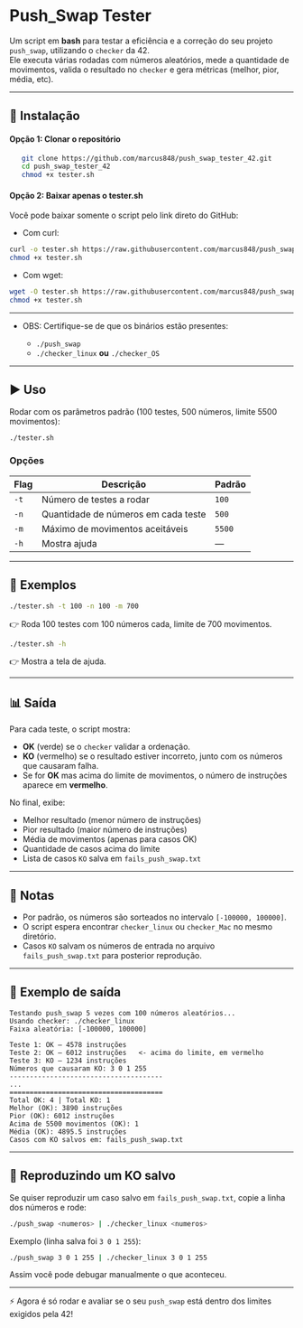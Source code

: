 # Push_Swap Tester

Um script em **bash** para testar a eficiência e a correção do seu projeto `push_swap`, utilizando o `checker` da 42.  
Ele executa várias rodadas com números aleatórios, mede a quantidade de movimentos, valida o resultado no `checker` e gera métricas (melhor, pior, média, etc).  

---

## 🔧 Instalação

#### Opção 1: Clonar o repositório

```bash
   git clone https://github.com/marcus848/push_swap_tester_42.git
   cd push_swap_tester_42
   chmod +x tester.sh
```
#### Opção 2: Baixar apenas o tester.sh

Você pode baixar somente o script pelo link direto do GitHub:

- Com curl:
```bash
curl -o tester.sh https://raw.githubusercontent.com/marcus848/push_swap_tester_42/main/tester.sh
chmod +x tester.sh
```

- Com wget:
```bash
wget -O tester.sh https://raw.githubusercontent.com/marcus848/push_swap_tester_42/main/tester.sh
chmod +x tester.sh
```
---
- OBS: Certifique-se de que os binários estão presentes:

   * `./push_swap`
   * `./checker_linux` **ou** `./checker_OS`

---

## ▶️ Uso

Rodar com os parâmetros padrão (100 testes, 500 números, limite 5500 movimentos):

```bash
./tester.sh
```

### Opções

| Flag | Descrição                           | Padrão |
| ---- | ----------------------------------- | ------ |
| `-t` | Número de testes a rodar            | `100`  |
| `-n` | Quantidade de números em cada teste | `500`  |
| `-m` | Máximo de movimentos aceitáveis     | `5500` |
| `-h` | Mostra ajuda                        | —      |

---

## 📌 Exemplos

```bash
./tester.sh -t 100 -n 100 -m 700
```

👉 Roda 100 testes com 100 números cada, limite de 700 movimentos.

```bash
./tester.sh -h
```

👉 Mostra a tela de ajuda.

---

## 📊 Saída

Para cada teste, o script mostra:

* **OK** (verde) se o `checker` validar a ordenação.
* **KO** (vermelho) se o resultado estiver incorreto, junto com os números que causaram falha.
* Se for **OK** mas acima do limite de movimentos, o número de instruções aparece em **vermelho**.

No final, exibe:

* Melhor resultado (menor número de instruções)
* Pior resultado (maior número de instruções)
* Média de movimentos (apenas para casos OK)
* Quantidade de casos acima do limite
* Lista de casos `KO` salva em `fails_push_swap.txt`

---

## 📝 Notas

* Por padrão, os números são sorteados no intervalo `[-100000, 100000]`.
* O script espera encontrar `checker_linux` ou `checker_Mac` no mesmo diretório.
* Casos `KO` salvam os números de entrada no arquivo `fails_push_swap.txt` para posterior reprodução.

---

## 🎨 Exemplo de saída

```
Testando push_swap 5 vezes com 100 números aleatórios...
Usando checker: ./checker_linux
Faixa aleatória: [-100000, 100000]

Teste 1: OK — 4578 instruções
Teste 2: OK — 6012 instruções   <- acima do limite, em vermelho
Teste 3: KO — 1234 instruções
Números que causaram KO: 3 0 1 255
--------------------------------------
...
======================================
Total OK: 4 | Total KO: 1
Melhor (OK): 3890 instruções
Pior (OK): 6012 instruções
Acima de 5500 movimentos (OK): 1
Média (OK): 4895.5 instruções
Casos com KO salvos em: fails_push_swap.txt
```

---

## 🔁 Reproduzindo um KO salvo

Se quiser reproduzir um caso salvo em `fails_push_swap.txt`, copie a linha dos números e rode:

```bash
./push_swap <numeros> | ./checker_linux <numeros>
```

Exemplo (linha salva foi `3 0 1 255`):

```bash
./push_swap 3 0 1 255 | ./checker_linux 3 0 1 255
```

Assim você pode debugar manualmente o que aconteceu.

---

⚡ Agora é só rodar e avaliar se o seu `push_swap` está dentro dos limites exigidos pela 42!

